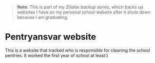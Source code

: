 > **Note**: This is part of my *20alse backup* series, which backs up websites I have on my personal school website after it shuts down because I am graduating.

# Pentryansvar website

This is a website that tracked who is responsible for cleaning the school pentries. It worked the first year of school at least:)